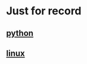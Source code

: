 # Just for record
## [python](https://github.com/Thomaszz4/Docs/blob/master/python.md)
## [linux](https://github.com/Thomaszz4/Docs/blob/master/linux.md)
